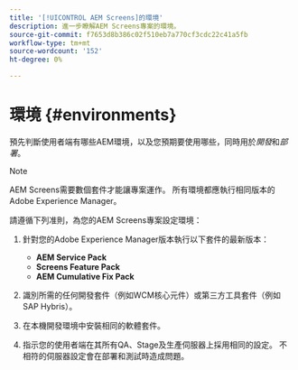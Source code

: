 ```yaml
---
title: '[!UICONTROL AEM Screens]的環境'
description: 進一步瞭解AEM Screens專案的環境。
source-git-commit: f7653d8b386c02f510eb7a770cf3cdc22c41a5fb
workflow-type: tm+mt
source-wordcount: '152'
ht-degree: 0%

---
```



# 環境 {#environments}

預先判斷使用者端有哪些AEM環境，以及您預期要使用哪些，同時用於&#x200B;*開發*&#x200B;和&#x200B;*部署*。

>[!NOTE]
>
>AEM Screens需要數個套件才能讓專案運作。 所有環境都應執行相同版本的Adobe Experience Manager。

請遵循下列准則，為您的AEM Screens專案設定環境：

1. 針對您的Adobe Experience Manager版本執行以下套件的最新版本：

   * **AEM Service Pack**
   * **Screens Feature Pack**
   * **AEM Cumulative Fix Pack**

1. 識別所需的任何開發套件（例如WCM核心元件）或第三方工具套件（例如SAP Hybris）。

1. 在本機開發環境中安裝相同的軟體套件。

1. 指示您的使用者端在其所有QA、Stage及生產伺服器上採用相同的設定。 不相符的伺服器設定會在部署和測試時造成問題。
